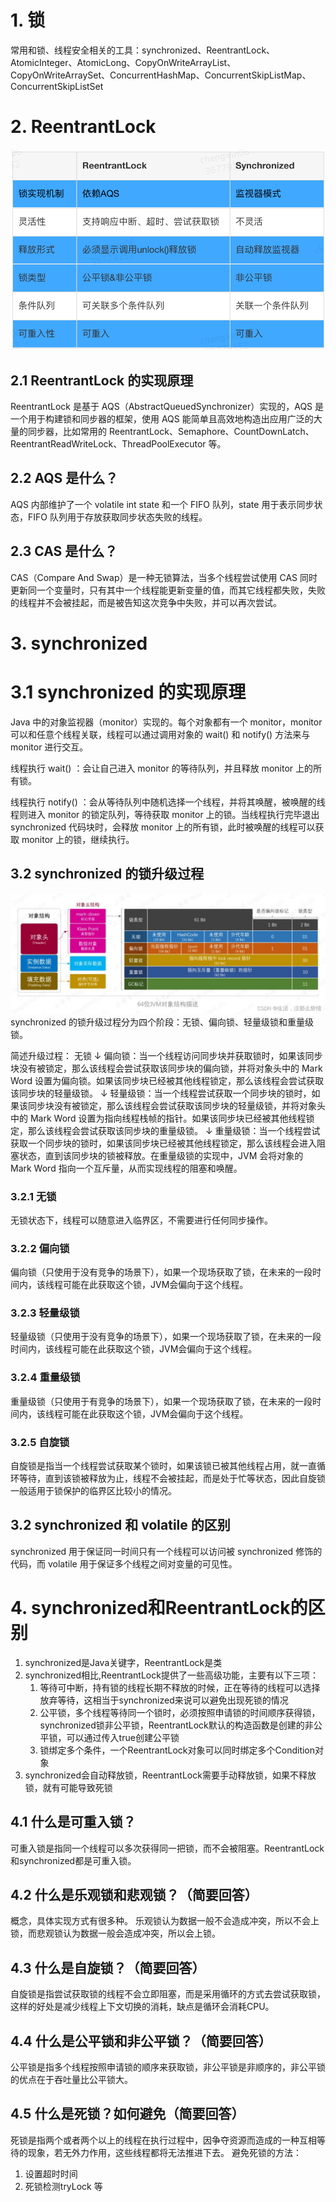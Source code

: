 # 1. 锁

常用和锁、线程安全相关的工具：synchronized、ReentrantLock、AtomicInteger、AtomicLong、CopyOnWriteArrayList、CopyOnWriteArraySet、ConcurrentHashMap、ConcurrentSkipListMap、ConcurrentSkipListSet

# 2. ReentrantLock
![Alt text](../images/imagehello.png)

## 2.1 ReentrantLock 的实现原理
ReentrantLock 是基于 AQS（AbstractQueuedSynchronizer）实现的，AQS 是一个用于构建锁和同步器的框架，使用 AQS 能简单且高效地构造出应用广泛的大量的同步器，比如常用的 ReentrantLock、Semaphore、CountDownLatch、ReentrantReadWriteLock、ThreadPoolExecutor 等。

## 2.2 AQS 是什么？
AQS 内部维护了一个 volatile int state 和一个 FIFO 队列，state 用于表示同步状态，FIFO 队列用于存放获取同步状态失败的线程。


## 2.3 CAS 是什么？
CAS（Compare And Swap）是一种无锁算法，当多个线程尝试使用 CAS 同时更新同一个变量时，只有其中一个线程能更新变量的值，而其它线程都失败，失败的线程并不会被挂起，而是被告知这次竞争中失败，并可以再次尝试。

# 3. synchronized

# 3.1 synchronized 的实现原理
Java 中的对象监视器（monitor）实现的。每个对象都有一个 monitor，monitor 可以和任意个线程关联，线程可以通过调用对象的 wait() 和 notify() 方法来与 monitor 进行交互。

线程执行 wait() ：会让自己进入 monitor 的等待队列，并且释放 monitor 上的所有锁。

线程执行 notify() ：会从等待队列中随机选择一个线程，并将其唤醒，被唤醒的线程则进入 monitor 的锁定队列，等待获取 monitor 上的锁。当线程执行完毕退出 synchronized 代码块时，会释放 monitor 上的所有锁，此时被唤醒的线程可以获取 monitor 上的锁，继续执行。

## 3.2 synchronized 的锁升级过程
![Alt text](../images/image-111.png)
synchronized 的锁升级过程分为四个阶段：无锁、偏向锁、轻量级锁和重量级锁。


简述升级过程：
无锁
↓
偏向锁：当一个线程访问同步块并获取锁时，如果该同步块没有被锁定，那么该线程会尝试获取该同步块的偏向锁，并将对象头中的 Mark Word 设置为偏向锁。如果该同步块已经被其他线程锁定，那么该线程会尝试获取该同步块的轻量级锁。
↓
轻量级锁：当一个线程尝试获取一个同步块的锁时，如果该同步块没有被锁定，那么该线程会尝试获取该同步块的轻量级锁，并将对象头中的 Mark Word 设置为指向线程栈帧的指针。如果该同步块已经被其他线程锁定，那么该线程会尝试获取该同步块的重量级锁。
↓
重量级锁：当一个线程尝试获取一个同步块的锁时，如果该同步块已经被其他线程锁定，那么该线程会进入阻塞状态，直到该同步块的锁被释放。在重量级锁的实现中，JVM 会将对象的 Mark Word 指向一个互斥量，从而实现线程的阻塞和唤醒。

### 3.2.1 无锁
无锁状态下，线程可以随意进入临界区，不需要进行任何同步操作。

### 3.2.2 偏向锁
偏向锁（只使用于没有竞争的场景下），如果一个现场获取了锁，在未来的一段时间内，该线程可能在此获取这个锁，JVM会偏向于这个线程。

### 3.2.3 轻量级锁
轻量级锁（只使用于没有竞争的场景下），如果一个现场获取了锁，在未来的一段时间内，该线程可能在此获取这个锁，JVM会偏向于这个线程。

### 3.2.4 重量级锁
重量级锁（只使用于有竞争的场景下），如果一个现场获取了锁，在未来的一段时间内，该线程可能在此获取这个锁，JVM会偏向于这个线程。

### 3.2.5 自旋锁
自旋锁是指当一个线程尝试获取某个锁时，如果该锁已被其他线程占用，就一直循环等待，直到该锁被释放为止，线程不会被挂起，而是处于忙等状态，因此自旋锁一般适用于锁保护的临界区比较小的情况。

## 3.2 synchronized 和 volatile 的区别
synchronized 用于保证同一时间只有一个线程可以访问被 synchronized 修饰的代码，而 volatile 用于保证多个线程之间对变量的可见性。


# 4. synchronized和ReentrantLock的区别
1. synchronized是Java关键字，ReentrantLock是类
2. synchronized相比,ReentrantLock提供了一些高级功能，主要有以下三项：
    1. 等待可中断，持有锁的线程长期不释放的时候，正在等待的线程可以选择放弃等待，这相当于synchronized来说可以避免出现死锁的情况
    2. 公平锁，多个线程等待同一个锁时，必须按照申请锁的时间顺序获得锁，synchronized锁非公平锁，ReentrantLock默认的构造函数是创建的非公平锁，可以通过传入true创建公平锁
    3. 锁绑定多个条件，一个ReentrantLock对象可以同时绑定多个Condition对象
3. synchronized会自动释放锁，ReentrantLock需要手动释放锁，如果不释放锁，就有可能导致死锁

## 4.1 什么是可重入锁？
可重入锁是指同一个线程可以多次获得同一把锁，而不会被阻塞。ReentrantLock和synchronized都是可重入锁。

## 4.2 什么是乐观锁和悲观锁？（简要回答）
概念，具体实现方式有很多种。
乐观锁认为数据一般不会造成冲突，所以不会上锁，而悲观锁认为数据一般会造成冲突，所以会上锁。

## 4.3 什么是自旋锁？（简要回答）
自旋锁是指尝试获取锁的线程不会立即阻塞，而是采用循环的方式去尝试获取锁，这样的好处是减少线程上下文切换的消耗，缺点是循环会消耗CPU。

## 4.4 什么是公平锁和非公平锁？（简要回答）
公平锁是指多个线程按照申请锁的顺序来获取锁，非公平锁是非顺序的，非公平锁的优点在于吞吐量比公平锁大。

## 4.5 什么是死锁？如何避免（简要回答）
死锁是指两个或者两个以上的线程在执行过程中，因争夺资源而造成的一种互相等待的现象，若无外力作用，这些线程都将无法推进下去。
避免死锁的方法：
1. 设置超时时间
2. 死锁检测tryLock
等

